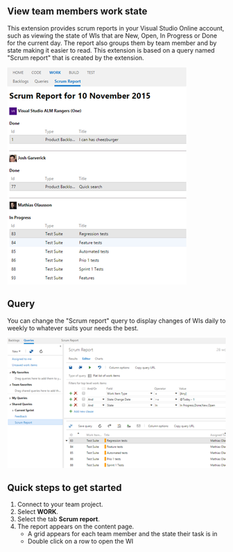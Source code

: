 ## View team members work state  ##

This extension provides scrum reports in your Visual Studio Online account, such as viewing the state of WIs that are New, Open, In Progress or Done for the current day. The report also groups them by team member and by state making it easier to read.
This extension is based on a query named "Scrum report" that is created by the extension.

![View scrum report](images/image1.png)

## Query ##

You can change the "Scrum report" query to display changes of WIs daily to weekly to whatever suits your needs the best.

![Scrum report Query](images/image2.png)

## Quick steps to get started ##

1. Connect to your team project.
1. Select **WORK**.
1. Select the tab **Scrum report**.
1. The report appears on the content page.
	- A grid appears for each team member and the state their task is in
	- Double click on a row to open the WI
